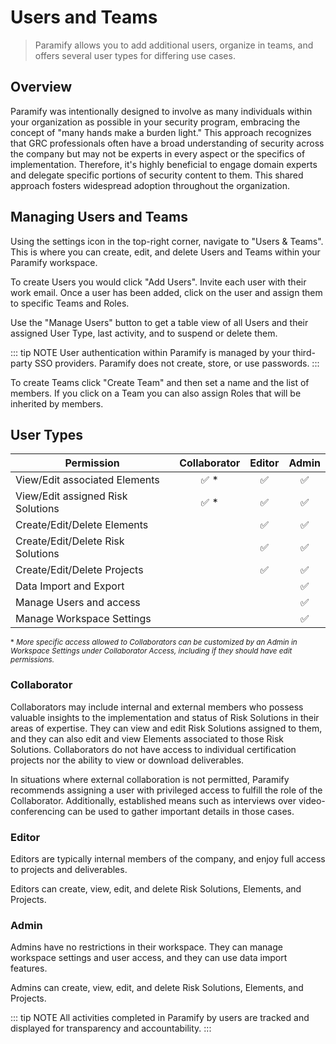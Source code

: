 # Users and Teams
> Paramify allows you to add additional users, organize in teams, and offers several user types for differing use cases.

## Overview
Paramify was intentionally designed to involve as many individuals within your organization as possible in your security program, embracing the concept of "many hands make a burden light." This approach recognizes that GRC professionals often have a broad understanding of security across the company but may not be experts in every aspect or the specifics of implementation. Therefore, it's highly beneficial to engage domain experts and delegate specific portions of security content to them. This shared approach fosters widespread adoption throughout the organization.


## Managing Users and Teams
Using the settings icon in the top-right corner, navigate to "Users & Teams". This is where you can create, edit, and delete Users and Teams within your Paramify workspace.

To create Users you would click "Add Users". Invite each user with their work email. Once a user has been added, click on the user and assign them to specific Teams and Roles.

Use the "Manage Users" button to get a table view of all Users and their assigned User Type, last activity, and to suspend or delete them.

::: tip NOTE
User authentication within Paramify is managed by your third-party SSO providers. Paramify does not create, store, or use passwords.
:::

To create Teams click "Create Team" and then set a name and the list of members. If you click on a Team you can also assign Roles that will be inherited by members.


## User Types


| Permission                  | Collaborator | Editor | Admin |
| --------------------------- | :---: | :---: | :---: |
| View/Edit associated Elements        | ✅ * | ✅ | ✅ |
| View/Edit assigned Risk Solutions  | ✅ * | ✅ | ✅ |
| Create/Edit/Delete Elements |  | ✅ | ✅ |
| Create/Edit/Delete Risk Solutions |  | ✅ | ✅ |
| Create/Edit/Delete Projects |  | ✅ | ✅ |
| Data Import and Export  |  |  | ✅ |
| Manage Users and access  |  |  | ✅ |
| Manage Workspace Settings  |  |  | ✅ |

<small> \* _More specific access allowed to Collaborators can be customized by an Admin in Workspace Settings under Collaborator Access, including if they should have edit permissions._ </small>


### Collaborator
Collaborators may include internal and external members who possess valuable insights to the implementation and status of Risk Solutions in their areas of expertise. They can view and edit Risk Solutions assigned to them, and they can also edit and view Elements associated to those Risk Solutions. Collaborators do not have access to individual certification projects nor the ability to view or download deliverables.

In situations where external collaboration is not permitted, Paramify recommends assigning a user with privileged access to fulfill the role of the Collaborator. Additionally, established means such as interviews over video-conferencing can be used to gather important details in those cases.

### Editor
Editors are typically internal members of the company, and enjoy full access to projects and deliverables.

Editors can create, view, edit, and delete Risk Solutions, Elements, and Projects.


### Admin
Admins have no restrictions in their workspace. They can manage workspace settings and user access, and they can use data import features.

Admins can create, view, edit, and delete Risk Solutions, Elements, and Projects.


::: tip NOTE
All activities completed in Paramify by users are tracked and displayed for transparency and accountability.
:::
